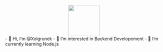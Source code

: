 <div id="header" align="center">
  <img src="https://media.giphy.com/media/bAQH7WXKqtIBrPs7sR/giphy.gif" width="100"/>
</div>
- 👋 Hi, I’m @Xolgrunek
- 👀 I’m interested in Backend Developement
- 🌱 I’m currently learning Node.js

<!---
Xolgrunek/Xolgrunek is a ✨ special ✨ repository because its `README.md` (this file) appears on your GitHub profile.
You can click the Preview link to take a look at your changes.
--->
